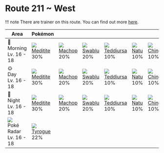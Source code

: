 # Route 211 ~ West

!!! note
    There are trainer on this route. You can find out more [here](../../trainer_changes/route_211__west/).

Area                                         | Pokémon                       | &nbsp;                      | &nbsp;                      | &nbsp;                         | &nbsp;                    | &nbsp;
---                                          | ---                           | ---                         | ---                         | ---                            | ---                       | ---
🌅<br>Morning<br>Lv. 16 - 18                  | ![][307]<br>[Meditite]<br>30% | ![][066]<br>[Machop]<br>20% | ![][333]<br>[Swablu]<br>20% | ![][216]<br>[Teddiursa]<br>10% | ![][177]<br>[Natu]<br>10% | ![][433]<br>[Chingling]<br>10%
🌞<br>Day<br>Lv. 16 - 18                      | ![][307]<br>[Meditite]<br>30% | ![][066]<br>[Machop]<br>20% | ![][333]<br>[Swablu]<br>20% | ![][216]<br>[Teddiursa]<br>10% | ![][177]<br>[Natu]<br>10% | ![][433]<br>[Chingling]<br>10%
🌙<br>Night<br>Lv. 16 - 18                    | ![][307]<br>[Meditite]<br>30% | ![][066]<br>[Machop]<br>20% | ![][333]<br>[Swablu]<br>20% | ![][216]<br>[Teddiursa]<br>10% | ![][177]<br>[Natu]<br>10% | ![][433]<br>[Chingling]<br>10%
![][poke-radar]<br>Poké Radar<br>Lv. 16 - 18 | ![][236]<br>[Tyrogue]<br>22%  | &nbsp;                      | &nbsp;                      | &nbsp;                         | &nbsp;                    | &nbsp;

[Machop]: ../../pokemons/066/
[Natu]: ../../pokemons/177/
[Teddiursa]: ../../pokemons/216/
[Tyrogue]: ../../pokemons/236/
[Meditite]: ../../pokemons/307/
[Swablu]: ../../pokemons/333/
[Chingling]: ../../pokemons/433/
[poke-radar]: ../img/items/poke-radar.png
[066]: ../img/pokemon/066.png
[177]: ../img/pokemon/177.png
[216]: ../img/pokemon/216.png
[236]: ../img/pokemon/236.png
[307]: ../img/pokemon/307.png
[333]: ../img/pokemon/333.png
[433]: ../img/pokemon/433.png
